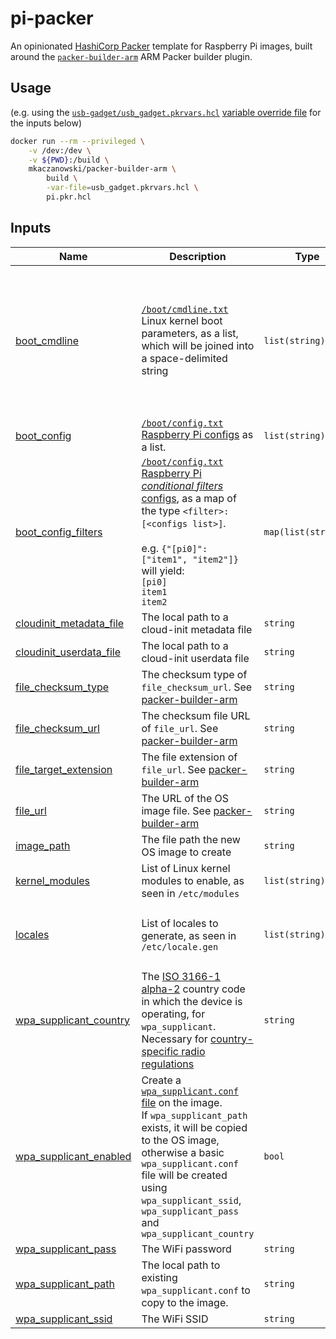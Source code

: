 
# pi-packer

An opinionated [HashiCorp Packer](https://www.packer.io) template for Raspberry Pi images, built around the [`packer-builder-arm`](https://github.com/mkaczanowski/packer-builder-arm) ARM Packer builder plugin.

## Usage
(e.g. using the [`usb-gadget/usb_gadget.pkrvars.hcl`](usb-gadget/usb\_gadget.pkrvars.hcl) [variable override file](https://www.packer.io/docs/templates/hcl_templates/variables#variable-definitions-pkrvars-hcl-and-auto-pkrvars-hcl-files) for the inputs below)
```bash
docker run --rm --privileged \
    -v /dev:/dev \
    -v ${PWD}:/build \
    mkaczanowski/packer-builder-arm \
        build \
        -var-file=usb_gadget.pkrvars.hcl \
        pi.pkr.hcl
```

## Inputs

| Name | Description | Type | Default | Required |
|------|-------------|------|---------|:--------:|
| <a name="input_boot_cmdline"></a> [boot\_cmdline](#input\_boot\_cmdline) | [`/boot/cmdline.txt`](https://www.raspberrypi.org/documentation/configuration/cmdline-txt.md) Linux kernel boot parameters, as a list, which will be joined into a space-delimited string | `list(string)` | <pre>[<br>  "console=serial0,115200",<br>  "console=tty1",<br>  "root=PARTUUID=9730496b-02",<br>  "rootfstype=ext4",<br>  "elevator=deadline",<br>  "fsck.repair=yes",<br>  "rootwait",<br>  "quiet",<br>  "init=/usr/lib/raspi-config/init_resize.sh"<br>]</pre> | no |
| <a name="input_boot_config"></a> [boot\_config](#input\_boot\_config) | [`/boot/config.txt` Raspberry Pi configs](https://www.raspberrypi.org/documentation/configuration/config-txt/README.md) as a list. | `list(string)` | `[]` | no |
| <a name="input_boot_config_filters"></a> [boot\_config\_filters](#input\_boot\_config\_filters) | [`/boot/config.txt` Raspberry Pi *conditional filters* configs](https://www.raspberrypi.org/documentation/configuration/config-txt/conditional.md), as a map of the type `<filter>: [<configs list>]`.<br/><br/>e.g. `{"[pi0]": ["item1", "item2"]}` will yield:<br/>`[pi0]`<br/>`item1`<br/>`item2` | `map(list(string))` | `{}` | no |
| <a name="input_cloudinit_metadata_file"></a> [cloudinit\_metadata\_file](#input\_cloudinit\_metadata\_file) | The local path to a cloud-init metadata file | `string` | n/a | yes |
| <a name="input_cloudinit_userdata_file"></a> [cloudinit\_userdata\_file](#input\_cloudinit\_userdata\_file) | The local path to a cloud-init userdata file | `string` | n/a | yes |
| <a name="input_file_checksum_type"></a> [file\_checksum\_type](#input\_file\_checksum\_type) | The checksum type of `file_checksum_url`. See [packer-builder-arm](https://github.com/mkaczanowski/packer-builder-arm#remote-file) | `string` | `"sha256"` | no |
| <a name="input_file_checksum_url"></a> [file\_checksum\_url](#input\_file\_checksum\_url) | The checksum file URL of `file_url`. See [packer-builder-arm](https://github.com/mkaczanowski/packer-builder-arm#remote-file) | `string` | n/a | yes |
| <a name="input_file_target_extension"></a> [file\_target\_extension](#input\_file\_target\_extension) | The file extension of `file_url`. See [packer-builder-arm](https://github.com/mkaczanowski/packer-builder-arm#remote-file) | `string` | `"zip"` | no |
| <a name="input_file_url"></a> [file\_url](#input\_file\_url) | The URL of the OS image file. See [packer-builder-arm](https://github.com/mkaczanowski/packer-builder-arm#remote-file) | `string` | n/a | yes |
| <a name="input_image_path"></a> [image\_path](#input\_image\_path) | The file path the new OS image to create | `string` | n/a | yes |
| <a name="input_kernel_modules"></a> [kernel\_modules](#input\_kernel\_modules) | List of Linux kernel modules to enable, as seen in `/etc/modules` | `list(string)` | `[]` | no |
| <a name="input_locales"></a> [locales](#input\_locales) | List of locales to generate, as seen in `/etc/locale.gen` | `list(string)` | <pre>[<br>  "en_CA.UTF-8 UTF-8",<br>  "en_US.UTF-8 UTF-8"<br>]</pre> | no |
| <a name="input_wpa_supplicant_country"></a> [wpa\_supplicant\_country](#input\_wpa\_supplicant\_country) | The [ISO 3166-1 alpha-2](https://en.wikipedia.org/wiki/ISO_3166-1_alpha-2) country code in which the device is operating, for `wpa_supplicant`. Necessary for [country-specific radio regulations](https://www.oreilly.com/library/view/learn-robotics-programming/9781789340747/5027f394-f16e-4096-bbaf-05e19070e84e.xhtml) | `string` | `"CA"` | no |
| <a name="input_wpa_supplicant_enabled"></a> [wpa\_supplicant\_enabled](#input\_wpa\_supplicant\_enabled) | Create a [`wpa_supplicant.conf` file](https://www.raspberrypi.org/documentation/configuration/wireless/wireless-cli.md) on the image.<br/>If `wpa_supplicant_path` exists, it will be copied to the OS image, otherwise a basic `wpa_supplicant.conf` file will be created using `wpa_supplicant_ssid`, `wpa_supplicant_pass` and `wpa_supplicant_country` | `bool` | `true` | no |
| <a name="input_wpa_supplicant_pass"></a> [wpa\_supplicant\_pass](#input\_wpa\_supplicant\_pass) | The WiFi password | `string` | `""` | no |
| <a name="input_wpa_supplicant_path"></a> [wpa\_supplicant\_path](#input\_wpa\_supplicant\_path) | The local path to existing `wpa_supplicant.conf` to copy to the image. | `string` | `"/tmp/dummy"` | no |
| <a name="input_wpa_supplicant_ssid"></a> [wpa\_supplicant\_ssid](#input\_wpa\_supplicant\_ssid) | The WiFi SSID | `string` | `""` | no |

